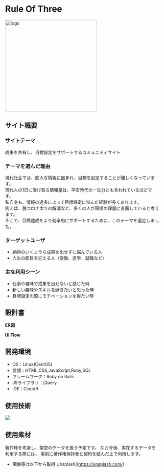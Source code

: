 # Rule Of Three
<img width="300" alt="logo" src="https://github.com/kamasuJL/rule-of-three/assets/156296235/0ed96778-f656-429d-ba72-92f1354102bc">  

## サイト概要
### サイトテーマ
成果を共有し、目標設定をサポートするコミュニティサイト

### テーマを選んだ理由
現代社会では、膨大な情報に囲まれ、目標を設定することが難しくなっています。  
現代人の1日に受け取る情報量は、平安時代の一生分とも言われているほどです。  
私自身も、情報の過多によって目標設定に悩んだ経験が多くあります。  
例えば、脱コロナ太りの解消など、多くの人が同様の課題に直面していると考えます。  
そこで、目標達成をより効率的にサポートするために、このテーマを選定しました。

### ターゲットユーザ
- 納得のいくような成果を出せずに悩んでいる人
- 人生の節目を迎える人（受験、進学、就職など）
​
### 主な利用シーン
- 仕事や趣味で成果を出せないと感じた時
- 新しい趣味やスキルを磨きたいと思った時
- 目標設定の際にモチベーションを得たい時
​
## 設計書
**ER図**

**UI Flow**
​
## 開発環境
- OS：Linux(CentOS)
- 言語：HTML,CSS,JavaScript,Ruby,SQL
- フレームワーク：Ruby on Rails
- JSライブラリ：jQuery
- IDE：Cloud9

## 使用技術
[![](https://img.shields.io/badge/Ruby-CC342D?style=flat&logo=ruby&logoColor=white)](https://www.ruby-lang.org/)
​
## 使用素材
著作権を考慮し、架空のデータを扱う予定です。
なお今後、実在するデータを利用する際には、
事前に著作権保持者と契約を結んだ上で利用します。
<!--- 外部サービスの画像素材・音声素材を使用した場合は、必ずサービス名とURLを明記してください。-->
- 画像等は以下から取得
Unsplash](https://unsplash.com/)

<!--- アプリケーションの実装に使用したgem/bootstrapのリファレンスなどの記載は不要-->
